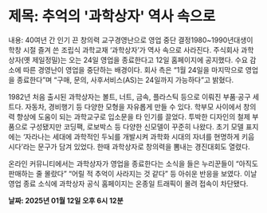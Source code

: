 # **제목: 추억의 '과학상자' 역사 속으로**

  내용: 40여년 간 인기 끈 창의력 교구경영난으로 영업 중단 결정1980~1990년대생이 학창 시절 즐겨 쓴 조립식 과학교재 ‘과학상자’가 역사 속으로 사라진다. 주식회사 과학상자(옛 제일정밀)는 오는 24일 영업을 종료한다고 12일 홈페이지에 공지했다. 수요 감소에 따른 경영난이 영업을 중단하는 배경이다. 회사 측은 “1월 24일을 마지막으로 영업을 종료한다”며 “구매, 문의, 사후서비스(AS)는 24일까지 가능하다”고 밝혔다.

1982년 처음 출시된 과학상자는 볼트, 너트, 금속, 플라스틱 등으로 이뤄진 부품·공구 세트다. 자동차, 경비행기 등 다양한 모형을 자유롭게 만들 수 있다. 학부모 사이에서 창의력 향상에 도움이 되는 과학교구로 입소문을 타 인기를 끌었다. 투박한 디자인의 철제 부품으로 구성됐지만 코딩팩, 로보박스 등 다양한 신모델이 꾸준히 나왔다. 초기 모델 표지에는 ‘자라나는 세대에 과학적인 두뇌를 개발시켜 과학화 시대의 자녀를 현명하게 키웁시다’라는 문구가 담겨 있었다. 한때 과학상자로 창의력을 뽐내는 경진대회도 열렸다.

온라인 커뮤니티에서는 과학상자가 영업을 종료한다는 소식을 들은 누리꾼들이 “아직도 판매하는 줄 몰랐다” “어릴 적 추억이 사라지는 것 같다” 등 아쉬운 반응을 보였다. 이날 영업 종료 소식에 과학상자 공식 홈페이지는 온종일 트래픽이 몰려 접속이 차단됐다.

  **날짜: 2025년 01월 12일 오후 6시 12분**